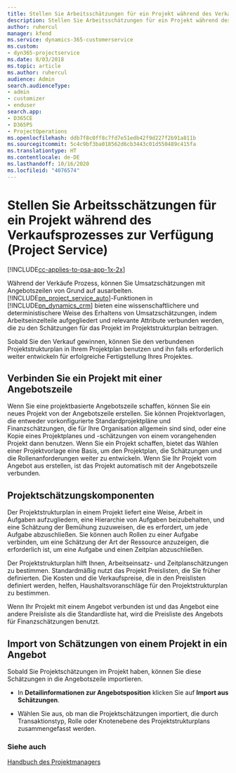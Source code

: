 ```yaml
---
title: Stellen Sie Arbeitsschätzungen für ein Projekt während des Verkaufsprozesses zur Verfügung
description: Stellen Sie Arbeitsschätzungen für ein Projekt während des Verkaufsprozesses zur Verfügung (Project Service)
author: ruhercul
manager: kfend
ms.service: dynamics-365-customerservice
ms.custom:
- dyn365-projectservice
ms.date: 8/03/2018
ms.topic: article
ms.author: ruhercul
audience: Admin
search.audienceType:
- admin
- customizer
- enduser
search.app:
- D365CE
- D365PS
- ProjectOperations
ms.openlocfilehash: ddb7f8c0ff8c7fd7e51edb42f9d227f2b91a811b
ms.sourcegitcommit: 5c4c9bf3ba018562d6cb3443c01d550489c415fa
ms.translationtype: HT
ms.contentlocale: de-DE
ms.lasthandoff: 10/16/2020
ms.locfileid: "4076574"
---
```

# <a name="provide-work-estimates-for-a-project-during-the-sales-process-project-service"></a>Stellen Sie Arbeitsschätzungen für ein Projekt während des Verkaufsprozesses zur Verfügung (Project Service)

[!INCLUDE[cc-applies-to-psa-app-1x-2x](../includes/cc-applies-to-psa-app-1x-2x.md)]

Während der Verkäufe Prozess, können Sie Umsatzschätzungen mit Angebotszeilen von Grund auf ausarbeiten. [!INCLUDE[pn_project_service_auto](../includes/pn-project-service-auto.md)]-Funktionen in [!INCLUDE[pn_dynamics_crm](../includes/pn-dynamics-crm.md)] bieten eine wissenschaftlichere und deterministischere Weise des Erhaltens von Umsatzschätzungen, indem Arbeitseinzelteile aufgegliedert und relevante Attribute verbunden werden, die zu den Schätzungen für das Projekt im Projektstrukturplan beitragen.  
  
 Sobald Sie den Verkauf gewinnen, können Sie den verbundenen Projektstrukturplan in Ihrem Projektplan benutzen und ihn falls erforderlich weiter entwickeln für erfolgreiche Fertigstellung Ihres Projektes.  
  
## <a name="link-a-project-to-a-quote-line"></a>Verbinden Sie ein Projekt mit einer Angebotszeile  
 Wenn Sie eine projektbasierte Angebotszeile schaffen, können Sie ein neues Projekt von der Angebotszeile erstellen. Sie können Projektvorlagen, die entweder vorkonfigurierte Standardprojektpläne und Finanzschätzungen, die für Ihre Organisation allgemein sind sind, oder eine Kopie eines Projektplanes und -schätzungen von einem vorangehenden Projekt dann benutzen. Wenn Sie ein Projekt schaffen, bietet das Wählen einer Projektvorlage eine Basis, um den Projektplan, die Schätzungen und die Rollenanforderungen weiter zu entwickeln. Wenn Sie Ihr Projekt vom Angebot aus erstellen, ist das Projekt automatisch mit der Angebotszeile verbunden.  
  
## <a name="project-estimate-components"></a>Projektschätzungskomponenten  
 Der Projektstrukturplan in einem Projekt liefert eine Weise, Arbeit in Aufgaben aufzugliedern, eine Hierarchie von Aufgaben beizubehalten, und eine Schätzung der Bemühung zuzuweisen, die es erfordert, um jede Aufgabe abzuschließen. Sie können auch Rollen zu einer Aufgabe verbinden, um eine Schätzung der Art der Ressource anzuzeigen, die erforderlich ist, um eine Aufgabe und einen Zeitplan abzuschließen.  
  
 Der Projektstrukturplan hilft Ihnen, Arbeitseinsatz- und Zeitplanschätzungen zu bestimmen. Standardmäßig nutzt das Projekt Preislisten, die Sie früher definierten. Die Kosten und die Verkaufspreise, die in den Preislisten definiert werden, helfen, Haushaltsvoranschläge für den Projektstrukturplan zu bestimmen.  
  
 Wenn Ihr Projekt mit einem Angebot verbunden ist und das Angebot eine andere Preisliste als die Standardliste hat, wird die Preisliste des Angebots für Finanzschätzungen benutzt.  
  
## <a name="import-estimates-from-a-project-into-a-quote"></a>Import von Schätzungen von einem Projekt in ein Angebot  
 Sobald Sie Projektschätzungen im Projekt haben, können Sie diese Schätzungen in die Angebotszeile importieren.  
  
-   In **Detailinformationen zur Angebotsposition** klicken Sie auf **Import aus Schätzungen**. 

-   Wählen Sie aus, ob man die Projektschätzungen importiert, die durch Transaktionstyp, Rolle oder Knotenebene des Projektstrukturplans zusammengefasst werden.  
  
### <a name="see-also"></a>Siehe auch  
 [Handbuch des Projektmanagers](../psa/project-manager-guide.md)
